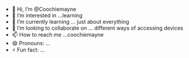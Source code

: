 - 👋 Hi, I’m @Coochiemayne
- 👀 I’m interested in ...learning
- 🌱 I’m currently learning ... just about everything
- 💞️ I’m looking to collaborate on ... different ways of accessing devices
- 📫 How to reach me ...coochiemayne
- 😄 Pronouns: ...
- ⚡ Fun fact: ...

<!---
Coochiemayne/Coochiemayne is a ✨ special ✨ repository because its `README.md` (this file) appears on your GitHub profile.
You can click the Preview link to take a look at your changes.
--->
